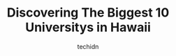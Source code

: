 ---
layout: ampstory
image: https://i0.wp.com/paketmu.com/wp-content/uploads/2023/06/brigham-young-university-hawaii-0-in-hawaii-1686371528.jpeg?resize=640,853
author: techidn
featured: false
description: Explore the diverse University scene in Hawaii, home to an incredible selection of 10 establishments catering to every taste. Whether youre in search of iconic favorites or undiscovered tre
title: Discovering The Biggest 10 Universitys in Hawaii
cover:
   title: Discovering The Biggest 10 Universitys in Hawaii
   subtitle: RICKPATE
   background: https://paketmu.com/wp-content/uploads/2023/06/brigham-young-university-hawaii-0-in-hawaii-1686371528.jpeg

pages: 
 - layout: thirds
   top: <h1>#1 University of Hawaiʻi at Mānoa</h1>
   bottom: "<p>One of the most beautiful, inclusive, and friendly college campus. I went to record a Youtube campus tour video (find me at College and Career Champion). I had a wonderfu</p>"
   background: https://paketmu.com/wp-content/uploads/2023/06/brigham-young-university-hawaii-1-in-hawaii-1686371530.jpeg
   backgroundblur: true
 - layout: thirds
   top: <h1>#2 Brigham Young University-Hawaii</h1>
   bottom: "<p>Brigham Young University–Hawaii (BYU–Hawaii) is a private college in Laie, Hawaii. It is owned and operated by the Church of Jesus Christ of Latter-day Saints (LDS Ch</p>"
   background: https://paketmu.com/wp-content/uploads/2023/06/brigham-young-university-hawaii-2-in-hawaii-1686371530.jpeg
   cta:
      link: https://paketmu.com/discovering-the-biggest-10-universitys-in-hawaii/
      text: Discovering The Biggest 10 Universitys in Hawaii
 - layout: thirds
   top: <h1>#3 Atlantic International University</h1>
   bottom: "<p>AIU is a very good university to study. But Atlantic International university needs to seek for Accreditation. I also noticed AIU is not in the list of UNESCO listed Amer</p>"
   background: https://paketmu.com/wp-content/uploads/2023/06/brigham-young-university-hawaii-3-in-hawaii-1686371531.png
   cta:
      link: https://paketmu.com/discovering-the-biggest-10-universitys-in-hawaii/
      text: Discovering The Biggest 10 Universitys in Hawaii
 - layout: thirds
   top: <h1>#4 University of Hawaiʻi at Hilo</h1>
   bottom: "<p>200 W Kawili St, Hilo, HI 96720, United States</p>"
   background: https://images.unsplash.com/photo-1564951434112-64d74cc2a2d7?ixlib=rb-4.0.3&ixid=MnwxMjA3fDB8MHxwaG90by1wYWdlfHx8fGVufDB8fHx8&auto=format&fit=crop&w=640&h=853&q=80
   cta:
      link: https://paketmu.com/discovering-the-biggest-10-universitys-in-hawaii/
      text: Discovering The Biggest 10 Universitys in Hawaii
 - layout: thirds
   top: <h1>#5 Hawaiʻi Pacific University</h1>
   bottom: "<p>1 Aloha Tower Dr, Honolulu, HI 96813, United States</p>"
   background: https://images.unsplash.com/photo-1615749413727-825b59a857b5?ixlib=rb-4.0.3&ixid=MnwxMjA3fDB8MHxwaG90by1wYWdlfHx8fGVufDB8fHx8&auto=format&fit=crop&w=640&h=853&q=80
   cta:
      link: https://paketmu.com/discovering-the-biggest-10-universitys-in-hawaii/
      text: Discovering The Biggest 10 Universitys in Hawaii
 - layout: thirds
   top: <h1>#6 University Of The Nations</h1>
   bottom: "<p>75-5851 Kuakini Hwy, Kailua-Kona, HI 96740, United States</p>"
   background: https://images.unsplash.com/photo-1540457036297-448b6b99e91c?ixlib=rb-4.0.3&ixid=MnwxMjA3fDB8MHxwaG90by1wYWdlfHx8fGVufDB8fHx8&auto=format&fit=crop&w=640&h=853&q=80
   cta:
      link: https://paketmu.com/discovering-the-biggest-10-universitys-in-hawaii/
      text: Discovering The Biggest 10 Universitys in Hawaii
 - layout: thirds
   top: <h1>#7 University of Hawaiʻi Maui College</h1>
   bottom: "<p>310 W Kaahumanu Ave, Kahului, HI 96732, United States</p>"
   background: https://images.unsplash.com/photo-1534312527009-56c7016453e6?ixlib=rb-4.0.3&ixid=MnwxMjA3fDB8MHxwaG90by1wYWdlfHx8fGVufDB8fHx8&auto=format&fit=crop&w=640&h=853&q=80
   cta:
      link: https://paketmu.com/discovering-the-biggest-10-universitys-in-hawaii/
      text: Discovering The Biggest 10 Universitys in Hawaii
 - layout: thirds
   middle: Continue reading...
   background: https://images.unsplash.com/photo-1462556791646-c201b8241a94?ixlib=rb-4.0.3&ixid=MnwxMjA3fDB8MHxwaG90by1wYWdlfHx8fGVufDB8fHx8&auto=format&fit=crop&w=640&h=853&q=80
   cta:
      link: https://paketmu.com/discovering-the-biggest-10-universitys-in-hawaii/
      text: Discovering The Biggest 10 Universitys in Hawaii
      
---